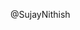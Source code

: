 @SujayNithish

<!---
SujayNithish/SujayNithish is a ✨ special ✨ repository because its `README.md` (this file) appears on your GitHub profile.
You can click the Preview link to take a look at your changes.
--->
